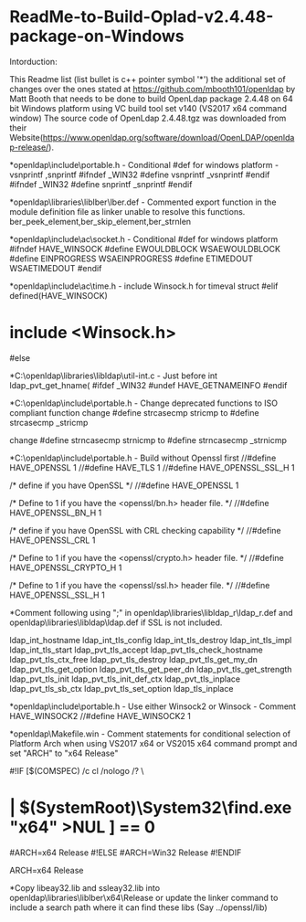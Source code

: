 # ReadMe-to-Build-Oplad-v2.4.48-package-on-Windows
Intorduction: 

This Readme list (list bullet is c++ pointer symbol '*') the additional set of changes over the ones stated at  https://github.com/mbooth101/openldap by Matt Booth that needs to be done to build OpenLdap package 2.4.48 on 64 bit Windows platform using VC build tool set v140 (VS2017 x64 command window) The source code of OpenLdap 2.4.48.tgz was downloaded from their Website(https://www.openldap.org/software/download/OpenLDAP/openldap-release/). 


*openldap\include\portable.h - Conditional #def for windows platform - vsnprintf ,snprintf
#ifndef _WIN32
#define vsnprintf _vsnprintf
#endif
#ifndef _WIN32
#define snprintf _snprintf
#endif

*openldap\libraries\liblber\lber.def - Commented export function in the module definition file as linker unable to resolve this functions. 
ber_peek_element,ber_skip_element,ber_strnlen

*openldap\include\ac\socket.h - Conditional #def for windows platform
#ifndef HAVE_WINSOCK
#define EWOULDBLOCK WSAEWOULDBLOCK
#define EINPROGRESS WSAEINPROGRESS
#define ETIMEDOUT	WSAETIMEDOUT
#endif

*openldap\include\ac\time.h - include Winsock.h for timeval struct
#elif defined(HAVE_WINSOCK)
# include <Winsock.h>
#else


*C:\openldap\libraries\libldap\util-int.c  - Just before int ldap_pvt_get_hname(
#ifdef _WIN32
#undef HAVE_GETNAMEINFO
#endif


*C:\openldap\include\portable.h - Change deprecated functions to ISO compliant function
change
#define strcasecmp	stricmp 
to
#define strcasecmp	_stricmp

change 
#define strncasecmp	strnicmp
to
#define strncasecmp	_strnicmp

*C:\openldap\include\portable.h - Build without Openssl first
//#define HAVE_OPENSSL 1
//#define HAVE_TLS 1
//#define HAVE_OPENSSL_SSL_H 1

/* define if you have OpenSSL */
//#define HAVE_OPENSSL 1

/* Define to 1 if you have the <openssl/bn.h> header file. */
//#define HAVE_OPENSSL_BN_H 1

/* define if you have OpenSSL with CRL checking capability */
//#define HAVE_OPENSSL_CRL 1

/* Define to 1 if you have the <openssl/crypto.h> header file. */
//#define HAVE_OPENSSL_CRYPTO_H 1

/* Define to 1 if you have the <openssl/ssl.h> header file. */
//#define HAVE_OPENSSL_SSL_H 1



*Comment following using ";" in openldap\libraries\libldap_r\ldap_r.def and openldap\libraries\libldap\ldap.def if SSL is not included.

ldap_int_hostname
ldap_int_tls_config
ldap_int_tls_destroy
ldap_int_tls_impl
ldap_int_tls_start
ldap_pvt_tls_accept
ldap_pvt_tls_check_hostname
ldap_pvt_tls_ctx_free
ldap_pvt_tls_destroy
ldap_pvt_tls_get_my_dn
ldap_pvt_tls_get_option
ldap_pvt_tls_get_peer_dn
ldap_pvt_tls_get_strength
ldap_pvt_tls_init
ldap_pvt_tls_init_def_ctx
ldap_pvt_tls_inplace
ldap_pvt_tls_sb_ctx
ldap_pvt_tls_set_option
ldap_tls_inplace

*openldap\include\portable.h - Use either Winsock2 or Winsock - Comment HAVE_WINSOCK2
//#define HAVE_WINSOCK2 1


*openldap\Makefile.win - Comment statements for conditional selection of Platform Arch when using VS2017 x64 or VS2015 x64 command prompt and set "ARCH" to "x64 Release"

#!IF [$(COMSPEC) /c cl /nologo /? \
#	| $(SystemRoot)\System32\find.exe "x64" >NUL ] == 0
#ARCH=x64 Release
#!ELSE
#ARCH=Win32 Release
#!ENDIF

ARCH=x64 Release

*Copy libeay32.lib and ssleay32.lib into openldap\libraries\liblber\x64\Release or update the linker command to include a search path where it can find these libs (Say ../openssl/lib)
